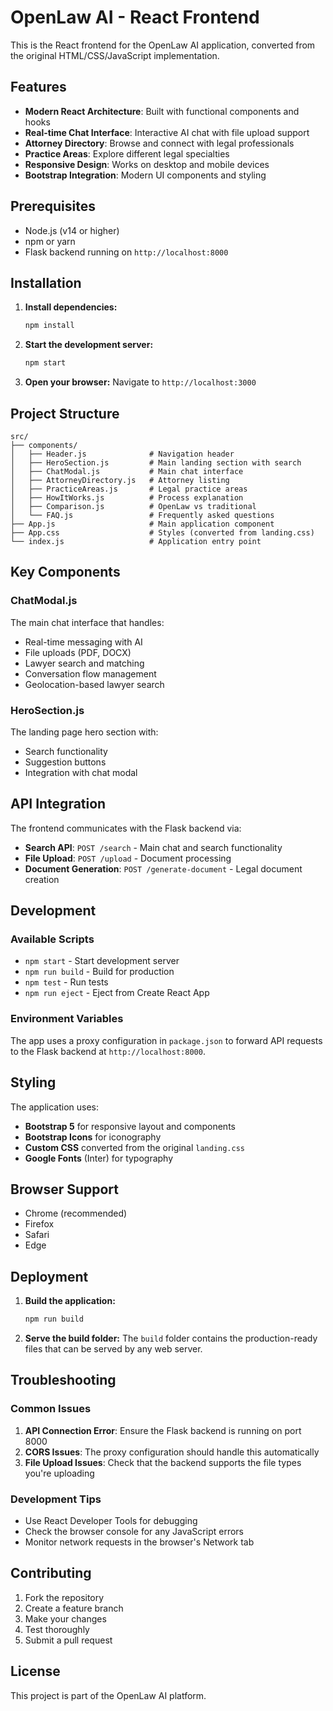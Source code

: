 # OpenLaw AI - React Frontend

This is the React frontend for the OpenLaw AI application, converted from the original HTML/CSS/JavaScript implementation.

## Features

- **Modern React Architecture**: Built with functional components and hooks
- **Real-time Chat Interface**: Interactive AI chat with file upload support
- **Attorney Directory**: Browse and connect with legal professionals
- **Practice Areas**: Explore different legal specialties
- **Responsive Design**: Works on desktop and mobile devices
- **Bootstrap Integration**: Modern UI components and styling

## Prerequisites

- Node.js (v14 or higher)
- npm or yarn
- Flask backend running on `http://localhost:8000`

## Installation

1. **Install dependencies:**
   ```bash
   npm install
   ```

2. **Start the development server:**
   ```bash
   npm start
   ```

3. **Open your browser:**
   Navigate to `http://localhost:3000`

## Project Structure

```
src/
├── components/
│   ├── Header.js              # Navigation header
│   ├── HeroSection.js         # Main landing section with search
│   ├── ChatModal.js           # Main chat interface
│   ├── AttorneyDirectory.js   # Attorney listing
│   ├── PracticeAreas.js       # Legal practice areas
│   ├── HowItWorks.js          # Process explanation
│   ├── Comparison.js          # OpenLaw vs traditional
│   └── FAQ.js                 # Frequently asked questions
├── App.js                     # Main application component
├── App.css                    # Styles (converted from landing.css)
└── index.js                   # Application entry point
```

## Key Components

### ChatModal.js
The main chat interface that handles:
- Real-time messaging with AI
- File uploads (PDF, DOCX)
- Lawyer search and matching
- Conversation flow management
- Geolocation-based lawyer search

### HeroSection.js
The landing page hero section with:
- Search functionality
- Suggestion buttons
- Integration with chat modal

## API Integration

The frontend communicates with the Flask backend via:
- **Search API**: `POST /search` - Main chat and search functionality
- **File Upload**: `POST /upload` - Document processing
- **Document Generation**: `POST /generate-document` - Legal document creation

## Development

### Available Scripts

- `npm start` - Start development server
- `npm run build` - Build for production
- `npm test` - Run tests
- `npm run eject` - Eject from Create React App

### Environment Variables

The app uses a proxy configuration in `package.json` to forward API requests to the Flask backend at `http://localhost:8000`.

## Styling

The application uses:
- **Bootstrap 5** for responsive layout and components
- **Bootstrap Icons** for iconography
- **Custom CSS** converted from the original `landing.css`
- **Google Fonts** (Inter) for typography

## Browser Support

- Chrome (recommended)
- Firefox
- Safari
- Edge

## Deployment

1. **Build the application:**
   ```bash
   npm run build
   ```

2. **Serve the build folder:**
   The `build` folder contains the production-ready files that can be served by any web server.

## Troubleshooting

### Common Issues

1. **API Connection Error**: Ensure the Flask backend is running on port 8000
2. **CORS Issues**: The proxy configuration should handle this automatically
3. **File Upload Issues**: Check that the backend supports the file types you're uploading

### Development Tips

- Use React Developer Tools for debugging
- Check the browser console for any JavaScript errors
- Monitor network requests in the browser's Network tab

## Contributing

1. Fork the repository
2. Create a feature branch
3. Make your changes
4. Test thoroughly
5. Submit a pull request

## License

This project is part of the OpenLaw AI platform.

